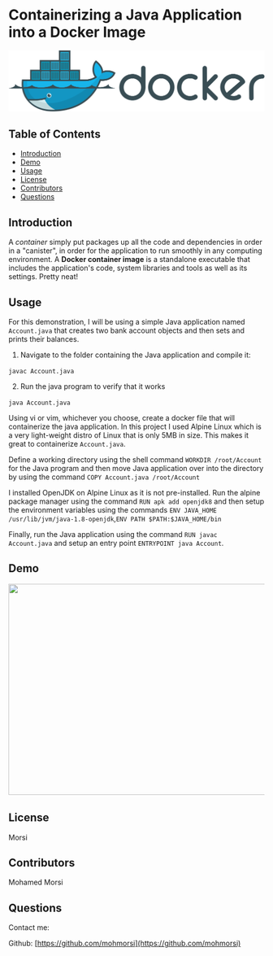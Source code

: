 # Containerizing a Java Application into a Docker Image

![image](./img/docker2.png)

## Table of Contents
* [Introduction](#introduction) 
* [Demo](#demo)
* [Usage](#usage)
* [License](#license)
* [Contributors](#contributors)
* [Questions](#questions)


## Introduction
A *container* simply put packages up all the code and dependencies in order in a "canister", in order for the application to run smoothly in any computing environment. A **Docker container image** is a standalone executable that includes the application's code, system libraries and tools as well as its settings. Pretty neat!

## Usage
For this demonstration, I will be using a simple Java application named `Account.java` that creates two bank account objects and then sets and prints their balances.

1. Navigate to the folder containing the Java application and compile it:

`javac Account.java`

2. Run the java program to verify that it works

`java Account.java`

Using vi or vim, whichever you choose, create a docker file that will containerize the java application. In this project I used Alpine Linux which is a very light-weight distro of Linux that is only 5MB in size. This makes it great to containerize `Account.java`.

Define a working directory using the shell command `WORKDIR /root/Account` for the Java program and then move Java application over into the directory by using the command `COPY Account.java /root/Account` 

I installed OpenJDK on Alpine Linux as it is not pre-installed. Run the alpine package manager using the command `RUN apk add openjdk8` and then setup the environment variables using the commands `ENV JAVA_HOME /usr/lib/jvm/java-1.8-openjdk`,`ENV PATH $PATH:$JAVA_HOME/bin`

Finally, run the Java application using the command `RUN javac Account.java` and setup an entry point `ENTRYPOINT java Account`. 

## Demo
<img src="https://media.giphy.com/media/3OiKrJsfDiqqBL8pX3/giphy.gif" width="630" height="415" />

## License
Morsi 
## Contributors
Mohamed Morsi
## Questions
Contact me:

Github: [https://github.com/mohmorsi](https://github.com/mohmorsi)




